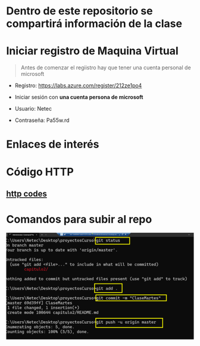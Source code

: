 # Dentro de este repositorio se compartirá información de la clase

# Iniciar registro de Maquina Virtual

> Antes de comenzar el regiistro hay que tener una cuenta personal de microsoft


- Registro:           https://labs.azure.com/register/212ze1po4
- Iniciar sesión con **una cuenta persona de microsoft**

- Usuario:            Netec
- Contraseña:      Pa55w.rd

# Enlaces de interés
# Código HTTP
## [http codes](https://developer.mozilla.org/en-US/docs/Web/HTTP/Status)

# Comandos para subir al repo

![alt text](image.png)